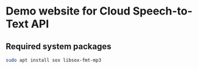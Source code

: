 # Demo website for Cloud Speech-to-Text API


## Required system packages

```bash
sudo apt install sox libsox-fmt-mp3 
```